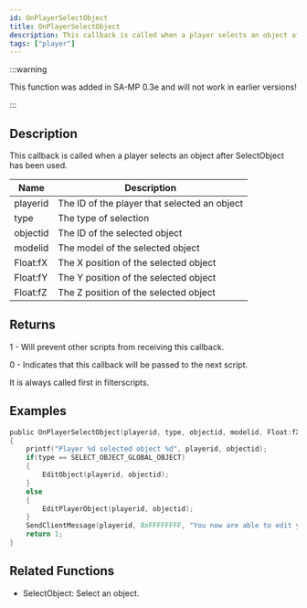 ```yaml
---
id: OnPlayerSelectObject
title: OnPlayerSelectObject
description: This callback is called when a player selects an object after SelectObject has been used.
tags: ["player"]
---
```


<TagLinks />

:::warning

This function was added in SA-MP 0.3e and will not work in earlier versions!

:::

## Description

This callback is called when a player selects an object after SelectObject has been used.

| Name     | Description                                  |
| -------- | -------------------------------------------- |
| playerid | The ID of the player that selected an object |
| type     | The type of selection                        |
| objectid | The ID of the selected object                |
| modelid  | The model of the selected object             |
| Float:fX | The X position of the selected object        |
| Float:fY | The Y position of the selected object        |
| Float:fZ | The Z position of the selected object        |

## Returns

1 - Will prevent other scripts from receiving this callback.

0 - Indicates that this callback will be passed to the next script.

It is always called first in filterscripts.

## Examples

```c
public OnPlayerSelectObject(playerid, type, objectid, modelid, Float:fX, Float:fY, Float:fZ)
{
    printf("Player %d selected object %d", playerid, objectid);
    if(type == SELECT_OBJECT_GLOBAL_OBJECT)
    {
        EditObject(playerid, objectid);
    }
    else
    {
        EditPlayerObject(playerid, objectid);
    }
    SendClientMessage(playerid, 0xFFFFFFFF, "You now are able to edit your object!");
    return 1;
}
```

## Related Functions

- SelectObject: Select an object.
